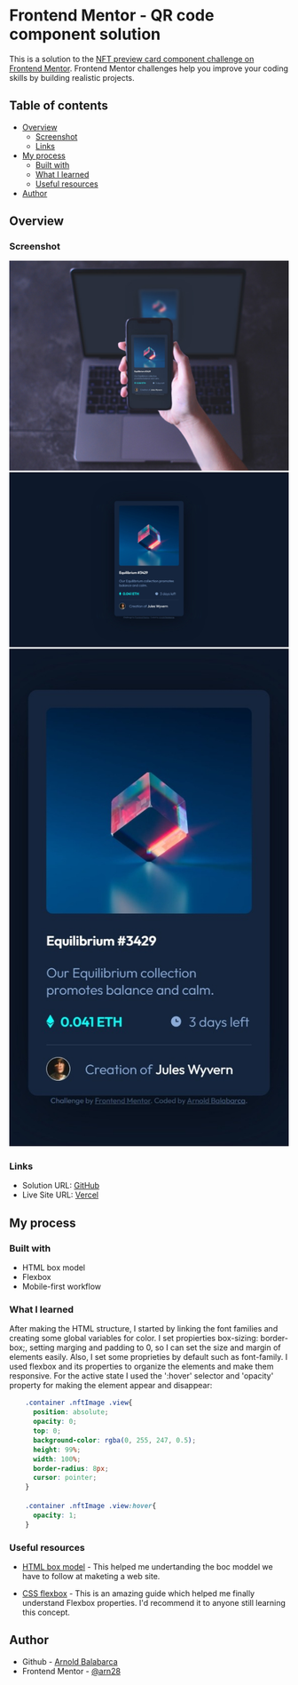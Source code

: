 # Frontend Mentor - QR code component solution

This is a solution to the [NFT preview card component challenge on Frontend Mentor](https://www.frontendmentor.io/challenges/nft-preview-card-component-SbdUL_w0U). Frontend Mentor challenges help you improve your coding skills by building realistic projects. 

## Table of contents


- [Overview](#overview)
  - [Screenshot](#screenshot)
  - [Links](#links)
- [My process](#my-process)
  - [Built with](#built-with)
  - [What I learned](#what-i-learned)
  - [Useful resources](#useful-resources)
- [Author](#author)

## Overview

### Screenshot
![](./responsive-preview.jpg)
![](./screenshot-desktop.jpeg)
![](./screenshot-mobile.jpeg)

### Links

- Solution URL: [GitHub](https://github.com/arn28/nft-preview-card-component)
- Live Site URL: [Vercel](https://nft-preview-card-component-arn28.vercel.app/)

## My process

### Built with

- HTML box model
- Flexbox
- Mobile-first workflow

### What I learned

After making the HTML structure, I started by linking the font families and creating some global variables for  color.
I set propierties box-sizing: border-box;, setting marging and padding to 0, so I can set the size and margin of elements easily.
Also, I set some proprieties by default such as font-family.
I used flexbox and its properties to organize the elements and make them responsive.
For the active state I used the ':hover' selector and 'opacity' property for making the element appear and disappear:
```css
    .container .nftImage .view{
      position: absolute;
      opacity: 0;
      top: 0;
      background-color: rgba(0, 255, 247, 0.5);
      height: 99%;
      width: 100%;
      border-radius: 8px; 
      cursor: pointer;
    }

    .container .nftImage .view:hover{
      opacity: 1;  
    }
```


### Useful resources

- [HTML box model](https://www.w3schools.com/css/css_boxmodel.asp) - This helped me undertanding the boc moddel we have to follow at maketing a web site.

- [CSS flexbox](https://css-tricks.com/snippets/css/a-guide-to-flexbox/) - This is an amazing guide which helped me finally understand Flexbox properties. I'd recommend it to anyone still learning this concept.

## Author

- Github - [Arnold Balabarca](https://github.com/arn28)
- Frontend Mentor - [@arn28](https://www.frontendmentor.io/profile/arn28)

